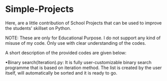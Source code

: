 # Simple-Projects

Here, are a little contribution of School Projects that can be used to improve the students' skillset on Python.

NOTE: These are only for Educational Purpose. I do not support any kind of misuse of my code. Only use with clear understanding of the codes.

A short description of the provided codes are given below:

•Binary search(Iteration).py: It is fully  user-customizable binary search programme that is based on iteration method. The list is created by the user itself, will automatically be sorted and it is ready to go.

